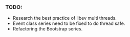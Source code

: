 ### TODO:
* Research the best practice of libev multi threads.
* Event class series need to be fixed to do thread safe.
* Refactoring the Bootstrap series.